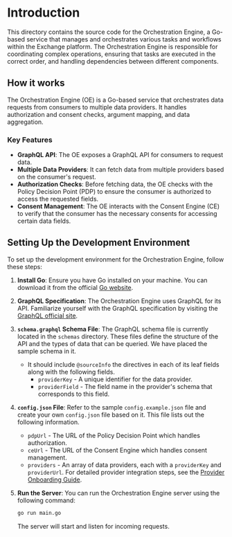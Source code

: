 # Introduction

This directory contains the source code for the Orchestration Engine, a Go-based service that manages
and orchestrates various tasks and workflows within the Exchange platform. The Orchestration Engine is
responsible for coordinating complex operations, ensuring that tasks are executed in the correct order,
and handling dependencies between different components.

## How it works

The Orchestration Engine (OE) is a Go-based service that orchestrates data requests from consumers to multiple data
providers. It handles authorization and consent checks, argument mapping, and data aggregation.

### Key Features
- **GraphQL API**: The OE exposes a GraphQL API for consumers to request data.
- **Multiple Data Providers**: It can fetch data from multiple providers based on the consumer's request.
- **Authorization Checks**: Before fetching data, the OE checks with the Policy Decision Point (PDP) to ensure the
  consumer is authorized to access the requested fields.
- **Consent Management**: The OE interacts with the Consent Engine (CE) to verify that the consumer has the necessary consents for
  accessing certain data fields.

## Setting Up the Development Environment

To set up the development environment for the Orchestration Engine, follow these steps:

1. **Install Go**: Ensure you have Go installed on your machine. You can download it from the
   official [Go website](https://golang.org/dl/).
2. **GraphQL Specification**: The Orchestration Engine uses GraphQL for its API. Familiarize yourself with the GraphQL
   specification by visiting the [GraphQL official site](https://graphql.org/).
3. **`schema.graphql` Schema File**: The GraphQL schema file is currently located in the `schemas` directory. These
   files define the structure of the API and the types of data that can be queried.
   We have placed the sample schema in it.
    - It should include `@sourceInfo` the directives in each of its leaf fields along with the following fields.
        - `providerKey` - A unique identifier for the data provider.
        - `providerField` - The field name in the provider's schema that corresponds to this field.
4. **`config.json` File**: Refer to the sample `config.example.json` file
   and create your own `config.json` file based on it. This file lists out the following information.
    - `pdpUrl` - The URL of the Policy Decision Point which handles authorization.
    - `ceUrl` - The URL of the Consent Engine which handles consent management.
    - `providers` - An array of data providers, each with a `providerKey` and `providerUrl`. 
      For detailed provider integration steps, see the [Provider Onboarding Guide](PROVIDER_CONFIGURATION.md).

5. **Run the Server**: You can run the Orchestration Engine server using the following command:
   ```bash
   go run main.go
   ```
   The server will start and listen for incoming requests.